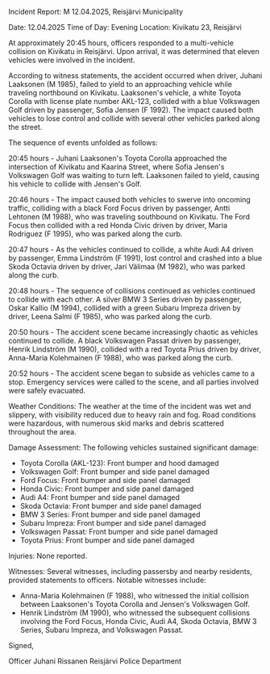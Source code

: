 Incident Report: M 12.04.2025, Reisjärvi Municipality

Date: 12.04.2025
Time of Day: Evening
Location: Kivikatu 23, Reisjärvi

At approximately 20:45 hours, officers responded to a multi-vehicle collision on Kivikatu in Reisjärvi. Upon arrival, it was determined that eleven vehicles were involved in the incident.

According to witness statements, the accident occurred when driver, Juhani Laaksonen (M 1985), failed to yield to an approaching vehicle while traveling northbound on Kivikatu. Laaksonen's vehicle, a white Toyota Corolla with license plate number AKL-123, collided with a blue Volkswagen Golf driven by passenger, Sofia Jensen (F 1992). The impact caused both vehicles to lose control and collide with several other vehicles parked along the street.

The sequence of events unfolded as follows:

20:45 hours - Juhani Laaksonen's Toyota Corolla approached the intersection of Kivikatu and Kaarina Street, where Sofia Jensen's Volkswagen Golf was waiting to turn left. Laaksonen failed to yield, causing his vehicle to collide with Jensen's Golf.

20:46 hours - The impact caused both vehicles to swerve into oncoming traffic, colliding with a black Ford Focus driven by passenger, Antti Lehtonen (M 1988), who was traveling southbound on Kivikatu. The Ford Focus then collided with a red Honda Civic driven by driver, Maria Rodriguez (F 1995), who was parked along the curb.

20:47 hours - As the vehicles continued to collide, a white Audi A4 driven by passenger, Emma Lindström (F 1991), lost control and crashed into a blue Skoda Octavia driven by driver, Jari Välimaa (M 1982), who was parked along the curb.

20:48 hours - The sequence of collisions continued as vehicles continued to collide with each other. A silver BMW 3 Series driven by passenger, Oskar Kallio (M 1994), collided with a green Subaru Impreza driven by driver, Leena Salmi (F 1985), who was parked along the curb.

20:50 hours - The accident scene became increasingly chaotic as vehicles continued to collide. A black Volkswagen Passat driven by passenger, Henrik Lindström (M 1990), collided with a red Toyota Prius driven by driver, Anna-Maria Kolehmainen (F 1988), who was parked along the curb.

20:52 hours - The accident scene began to subside as vehicles came to a stop. Emergency services were called to the scene, and all parties involved were safely evacuated.

Weather Conditions:
The weather at the time of the incident was wet and slippery, with visibility reduced due to heavy rain and fog. Road conditions were hazardous, with numerous skid marks and debris scattered throughout the area.

Damage Assessment:
The following vehicles sustained significant damage:

* Toyota Corolla (AKL-123): Front bumper and hood damaged
* Volkswagen Golf: Front bumper and side panel damaged
* Ford Focus: Front bumper and side panel damaged
* Honda Civic: Front bumper and side panel damaged
* Audi A4: Front bumper and side panel damaged
* Skoda Octavia: Front bumper and side panel damaged
* BMW 3 Series: Front bumper and side panel damaged
* Subaru Impreza: Front bumper and side panel damaged
* Volkswagen Passat: Front bumper and side panel damaged
* Toyota Prius: Front bumper and side panel damaged

Injuries:
None reported.

Witnesses:
Several witnesses, including passersby and nearby residents, provided statements to officers. Notable witnesses include:

* Anna-Maria Kolehmainen (F 1988), who witnessed the initial collision between Laaksonen's Toyota Corolla and Jensen's Volkswagen Golf.
* Henrik Lindström (M 1990), who witnessed the subsequent collisions involving the Ford Focus, Honda Civic, Audi A4, Skoda Octavia, BMW 3 Series, Subaru Impreza, and Volkswagen Passat.

Signed,

Officer Juhani Rissanen
Reisjärvi Police Department